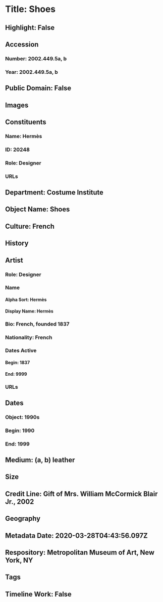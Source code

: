# Title: Shoes
## Highlight: False
## Accession
### Number: 2002.449.5a, b
### Year: 2002.449.5a, b
## Public Domain: False
## Images
## Constituents
### Name: Hermès
### ID: 20248
### Role: Designer
### URLs
## Department: Costume Institute
## Object Name: Shoes
## Culture: French
## History
## Artist
### Role: Designer
### Name
#### Alpha Sort: Hermès
#### Display Name: Hermès
### Bio: French, founded 1837
### Nationality: French
### Dates Active
#### Begin: 1837
#### End: 9999
### URLs
## Dates
### Object: 1990s
### Begin: 1990
### End: 1999
## Medium: (a, b) leather
## Size
## Credit Line: Gift of Mrs. William McCormick Blair Jr., 2002
## Geography
## Metadata Date: 2020-03-28T04:43:56.097Z
## Respository: Metropolitan Museum of Art, New York, NY
## Tags
## Timeline Work: False